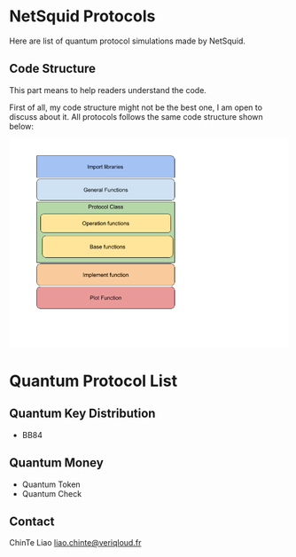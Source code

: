 # NetSquid Protocols
Here are list of quantum protocol simulations made by NetSquid.



## Code Structure

This part means to help readers understand the code.

First of all, my code structure might not be the best one, I am open to discuss about it.
All protocols follows the same code structure shown below:

![NsProtocolCodeStructure](https://github.com/h-oll/netsquid-private/blob/master/NsProtocolCodeStructure.png)

# Quantum Protocol List
## Quantum Key Distribution
- BB84




## Quantum Money
- Quantum Token
- Quantum Check



## Contact
ChinTe Liao
liao.chinte@veriqloud.fr
